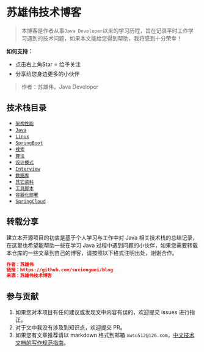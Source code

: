# 苏雄伟技术博客

> 本博客是作者从事```Java Developer```以来的学习历程，旨在记录平时工作学习遇到的技术问题，如果本文能给您得到帮助，我将感到十分荣幸！

**如何支持：**

- 点击右上角Star :star: 给予关注
- 分享给您身边更多的小伙伴

> 作者：苏雄伟，Java Developer

## 技术栈目录

* [`架构性能`](https://github.com/suxiongwei/blog/tree/master/docs/架构性能)
* [`Java`](https://github.com/suxiongwei/blog/tree/master/docs/Java)
* [`Linux`](https://github.com/suxiongwei/blog/tree/master/docs/Linux)
* [`SpringBoot`](https://github.com/suxiongwei/blog/tree/master/docs/SpringBoot)
* [`搜索`](https://github.com/suxiongwei/blog/tree/master/docs/搜索)
* [`算法`](https://github.com/suxiongwei/blog/tree/master/docs/算法)
* [`设计模式`](https://github.com/suxiongwei/blog/tree/master/docs/设计模式)
* [`Interview`](/Interview/README.md)
* [`数据库`](/数据库/README.md)
* [`其它资料`](https://github.com/suxiongwei/blog/tree/master/docs/其它资料)
* [`工具脚本`](https://github.com/suxiongwei/blog/tree/master/docs/工具脚本)
* [`容器化部署`](https://github.com/suxiongwei/blog/tree/master/docs/容器化部署)
* [``SpringCloud``](https://github.com/suxiongwei/blog/tree/master/docs/SpringCloud)

## 转载分享

建立本开源项目的初衷是基于个人学习与工作中对 Java 相关技术栈的总结记录，在这里也希望能帮助一些在学习 Java 过程中遇到问题的小伙伴，如果您需要转载本仓库的一些文章到自己的博客，请按照以下格式注明出处，谢谢合作。

```json
作者：苏雄伟
链接：https://github.com/suxiongwei/blog
来源：苏雄伟技术博客
```

## 参与贡献

1. 如果您对本项目有任何建议或发现文中内容有误的，欢迎提交 issues 进行指正。
2. 对于文中我没有涉及到知识点，欢迎提交 PR。
3. 如果您有文章推荐请以 markdown 格式到邮箱 `xwsu512@126.com`，[中文技术文档的写作规范指南](https://github.com/ruanyf/document-style-guide)。
